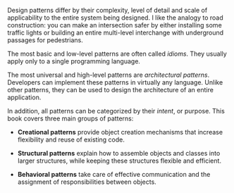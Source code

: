 Design patterns differ by their complexity, level of detail and scale of applicability to the entire system being designed. I like the analogy to road construction: you can make an intersection safer by either installing some traffic lights or building an entire multi-level interchange with underground passages for pedestrians.

The most basic and low-level patterns are often called _idioms_. They usually apply only to a single programming language.

The most universal and high-level patterns are _architectural patterns_. Developers can implement these patterns in virtually any language. Unlike other patterns, they can be used to design the architecture of an entire application.

In addition, all patterns can be categorized by their _intent_, or purpose. This book covers three main groups of patterns:

- **Creational patterns** provide object creation mechanisms that increase flexibility and reuse of existing code.
    
- **Structural patterns** explain how to assemble objects and classes into larger structures, while keeping these structures flexible and efficient.
    
- **Behavioral patterns** take care of effective communication and the assignment of responsibilities between objects.